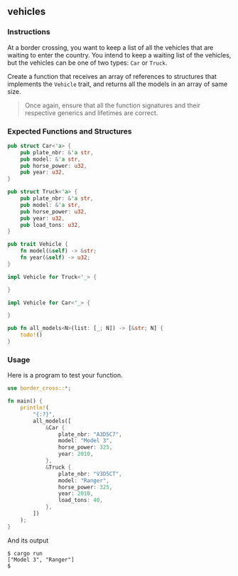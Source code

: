 ## vehicles

### Instructions

At a border crossing, you want to keep a list of all the vehicles that are waiting to enter the country. You intend to keep a waiting list of the vehicles, but the vehicles can be one of two types: `Car` or `Truck`.

Create a function that receives an array of references to structures that implements the `Vehicle` trait, and returns all the models in an array of same size.

> Once again, ensure that all the function signatures and their respective generics and lifetimes are correct.

### Expected Functions and Structures

```rust
pub struct Car<'a> {
    pub plate_nbr: &'a str,
    pub model: &'a str,
    pub horse_power: u32,
    pub year: u32,
}

pub struct Truck<'a> {
    pub plate_nbr: &'a str,
    pub model: &'a str,
    pub horse_power: u32,
    pub year: u32,
    pub load_tons: u32,
}

pub trait Vehicle {
    fn model(&self) -> &str;
    fn year(&self) -> u32;
}

impl Vehicle for Truck<'_> {

}

impl Vehicle for Car<'_> {

}

pub fn all_models<N>(list: [_; N]) -> [&str; N] {
    todo!()
}
```

### Usage

Here is a program to test your function.

```rust
use border_cross::*;

fn main() {
    println!(
        "{:?}",
        all_models([
            &Car {
                plate_nbr: "A3D5C7",
                model: "Model 3",
                horse_power: 325,
                year: 2010,
            },
            &Truck {
                plate_nbr: "V3D5CT",
                model: "Ranger",
                horse_power: 325,
                year: 2010,
                load_tons: 40,
            },
        ])
    );
}
```

And its output

```console
$ cargo run
["Model 3", "Ranger"]
$
```
